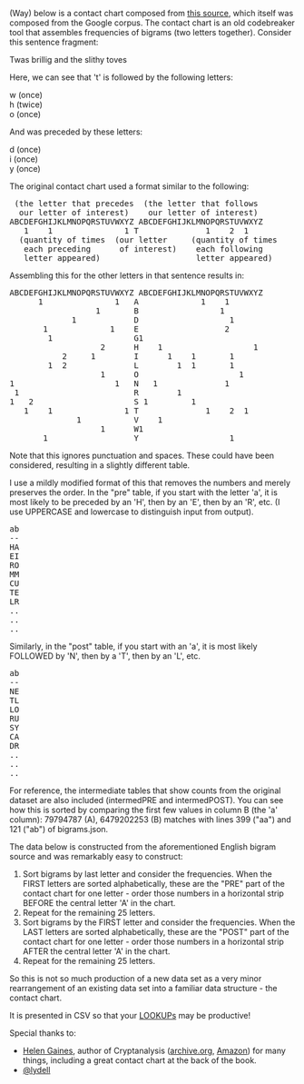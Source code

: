 
(Way) below is a contact chart composed from [this source](https://gist.github.com/lydell/c439049abac2c9226e53), which itself was composed from the Google corpus.  The contact chart is an old codebreaker tool that assembles frequencies of bigrams (two letters together).  Consider this sentence fragment:

Twas brillig and the slithy toves

Here, we can see that 't' is followed by the following letters:

w (once)  
h (twice)  
o (once)  

And was preceded by these letters:

d (once)  
i (once)  
y (once)  

The original contact chart used a format similar to the following:
<pre>
 (the letter that precedes  (the letter that follows
  our letter of interest)    our letter of interest)
ABCDEFGHIJKLMNOPQRSTUVWXYZ ABCDEFGHIJKLMNOPQRSTUVWXYZ
   1    1               1 T              1    2  1   
  (quantity of times  (our letter     (quantity of times
   each preceding      of interest)    each following
   letter appeared)                    letter appeared)
</pre>

Assembling this for the other letters in that sentence results in:
<pre>
ABCDEFGHIJKLMNOPQRSTUVWXYZ ABCDEFGHIJKLMNOPQRSTUVWXYZ
      1               1   A             1    1       
                  1       B                 1        
             1            D                   1      
       1             1    E                  2       
        1                 G1                         
                   2      H    1                   1 
           2     1        I      1    1       1      
        1  2              L        1  1       1      
                   1      O                     1    
1                     1   N   1              1       
 1                        R        1                 
1   2                     S 1         1              
   1    1               1 T              1    2  1   
              1           V    1                     
                   1      W1                         
       1                  Y                   1      
</pre>
Note that this ignores punctuation and spaces.  These could have been considered, resulting in a slightly different table.

I use a mildly modified format of this that removes the numbers and merely preserves the order.  In the "pre" table, if you start with the letter 'a', it is most likely to be preceded by an 'H', then by an 'E', then by an 'R', etc. (I use UPPERCASE and lowercase to distinguish input from output).

<pre>
ab  
--
HA
EI
RO
MM
CU
TE
LR
..
..
..
</pRE>

Similarly, in the "post" table, if you start with an 'a', it is most likely FOLLOWED by 'N', then by a 'T', then by an 'L', etc.
<pre>
ab  
--
NE
TL
LO
RU
SY
CA
DR
..
..
..
</pre>

For reference, the intermediate tables that show counts from the original dataset are also included (intermedPRE and intermedPOST).  You can see how this is sorted by comparing the first few values in column B (the 'a' column): 79794787 (A), 6479202253 (B) matches with lines 399 ("aa") and 121 ("ab") of bigrams.json.

The data below is constructed from the aforementioned English bigram source and was remarkably easy to construct:

1) Sort bigrams by last letter and consider the frequencies.  When the FIRST letters are sorted alphabetically, these are the "PRE" part of the contact chart for one letter - order those numbers in a horizontal strip BEFORE the central letter 'A' in the chart.
2) Repeat for the remaining 25 letters.
3) Sort bigrams by the FIRST letter and consider the frequencies.  When the LAST letters are sorted alphabetically, these are the "POST" part of the contact chart for one letter - order those numbers in a horizontal strip AFTER the central letter 'A' in the chart.
4) Repeat for the remaining 25 letters.

So this is not so much production of a new data set as a very minor rearrangement of an existing data set into a familiar data structure - the contact chart.

It is presented in CSV so that your [LOOKUPs](https://support.office.com/en-us/article/LOOKUP-function-446D94AF-663B-451D-8251-369D5E3864CB) may be productive!

Special thanks to:
* [Helen Gaines](https://en.wikipedia.org/wiki/Helen_Fouch%C3%A9_Gaines), author of Cryptanalysis ([archive.org](https://archive.org/details/cryptanalysis00hele), [Amazon](https://www.amazon.com/Cryptanalysis-Study-Ciphers-Their-Solution/dp/0486200973)) for many things, including a great contact chart at the back of the book.
* [@lydell](https://gist.github.com/lydell)

